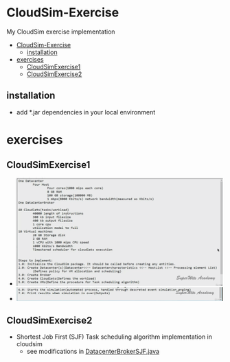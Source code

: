 # CloudSim-Exercise
My CloudSim exercise implementation
<!-- TOC -->

- [CloudSim-Exercise](#cloudsim-exercise)
  - [installation](#installation)
- [exercises](#exercises)
  - [CloudSimExercise1](#cloudsimexercise1)
  - [CloudSimExercise2](#cloudsimexercise2)

<!-- /TOC -->
## installation
- add *.jar dependencies in your local environment

# exercises
## CloudSimExercise1
- <img src="./docs/1.jpg" />
- <img src="./docs/2.jpg" />

## CloudSimExercise2
- Shortest Job First (SJF) Task scheduling algorithm implementation in cloudsim
    - see modifications in [DatacenterBrokerSJF.java](./src/DatacenterVrokerSJF.java)
